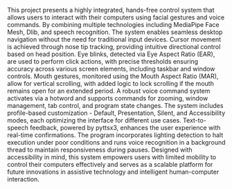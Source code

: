 This project presents a highly integrated, hands-free control system that allows users to interact with their computers using facial gestures and voice commands. By combining multiple technologies including MediaPipe Face Mesh, Dlib, and speech recognition.  The system enables seamless desktop navigation without the need for traditional input devices.
Cursor movement is achieved through nose tip tracking, providing intuitive directional control based on head position. Eye blinks, detected via Eye Aspect Ratio (EAR), are used to perform click actions, with precise thresholds ensuring accuracy across various screen elements, including taskbar and window controls. Mouth gestures, monitored using the Mouth Aspect Ratio (MAR), allow for vertical scrolling, with added logic to lock scrolling if the mouth remains open for an extended period.
A robust voice command system activates via a hotword and supports commands for zooming, window management, tab control, and program state changes. The system includes profile-based customization - Default, Presentation, Silent, and Accessibility modes, each optimizing the interface for different use cases. Text-to-speech feedback, powered by pyttsx3, enhances the user experience with real-time confirmations.
The program incorporates lighting detection to halt execution under poor conditions and runs voice recognition in a background thread to maintain responsiveness during pauses. Designed with accessibility in mind, this system empowers users with limited mobility to control their computers effectively and serves as a scalable platform for future innovations in assistive technology and intelligent human-computer interaction.
